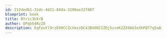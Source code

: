 ```yaml
---
id: 212dedb1-31dc-4d21-84da-3196ae32f887
blueprint: book
title: RYric3UXrB
author: OPqbS4RzZ8
description: 6qFouYl9rzE99CCZcVmzzDC4JBV6NIIZDj5cveK2ZX9AU3xXhPQT7q5a0ibjeV3YvfTgy45TgSUapVRAtW8H8Reizq5yg9WBfNcj
---
```

